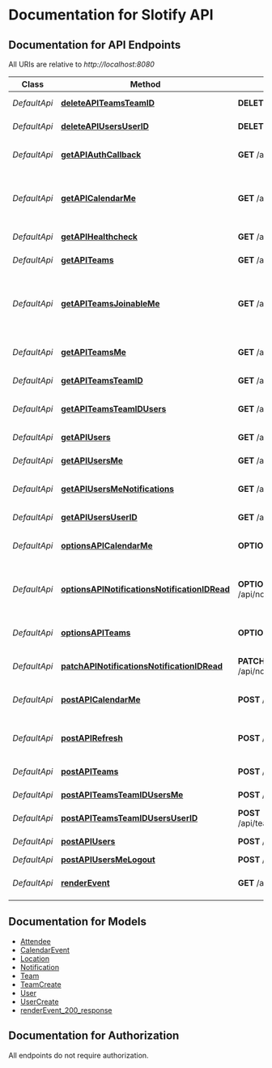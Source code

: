 # Documentation for Slotify API

<a name="documentation-for-api-endpoints"></a>
## Documentation for API Endpoints

All URIs are relative to *http://localhost:8080*

| Class | Method | HTTP request | Description |
|------------ | ------------- | ------------- | -------------|
| *DefaultApi* | [**deleteAPITeamsTeamID**](Apis/DefaultApi.md#deleteapiteamsteamid) | **DELETE** /api/teams/{teamID} | Delete a team by id. |
*DefaultApi* | [**deleteAPIUsersUserID**](Apis/DefaultApi.md#deleteapiusersuserid) | **DELETE** /api/users/{userID} | Delete a user by id. |
*DefaultApi* | [**getAPIAuthCallback**](Apis/DefaultApi.md#getapiauthcallback) | **GET** /api/auth/callback | Auth route for authorisation code flow. |
*DefaultApi* | [**getAPICalendarMe**](Apis/DefaultApi.md#getapicalendarme) | **GET** /api/calendar/me | Get a user's calendar events for a given time range. |
*DefaultApi* | [**getAPIHealthcheck**](Apis/DefaultApi.md#getapihealthcheck) | **GET** /api/healthcheck | Healthcheck route. |
*DefaultApi* | [**getAPITeams**](Apis/DefaultApi.md#getapiteams) | **GET** /api/teams | Get a team by query params. |
*DefaultApi* | [**getAPITeamsJoinableMe**](Apis/DefaultApi.md#getapiteamsjoinableme) | **GET** /api/teams/joinable/me | Get all joinable teams for a user excluding teams they are already a part of. |
*DefaultApi* | [**getAPITeamsMe**](Apis/DefaultApi.md#getapiteamsme) | **GET** /api/teams/me | Get all teams for current user. |
*DefaultApi* | [**getAPITeamsTeamID**](Apis/DefaultApi.md#getapiteamsteamid) | **GET** /api/teams/{teamID} | Get a team by id. |
*DefaultApi* | [**getAPITeamsTeamIDUsers**](Apis/DefaultApi.md#getapiteamsteamidusers) | **GET** /api/teams/{teamID}/users | Get all members of a team. |
*DefaultApi* | [**getAPIUsers**](Apis/DefaultApi.md#getapiusers) | **GET** /api/users | Get users by query params. |
*DefaultApi* | [**getAPIUsersMe**](Apis/DefaultApi.md#getapiusersme) | **GET** /api/users/me | Get current user's details. |
*DefaultApi* | [**getAPIUsersMeNotifications**](Apis/DefaultApi.md#getapiusersmenotifications) | **GET** /api/users/me/notifications | Get user's unread notifications. |
*DefaultApi* | [**getAPIUsersUserID**](Apis/DefaultApi.md#getapiusersuserid) | **GET** /api/users/{userID} | Get a user by id. |
*DefaultApi* | [**optionsAPICalendarMe**](Apis/DefaultApi.md#optionsapicalendarme) | **OPTIONS** /api/calendar/me | CORS preflight for creating an event |
*DefaultApi* | [**optionsAPINotificationsNotificationIDRead**](Apis/DefaultApi.md#optionsapinotificationsnotificationidread) | **OPTIONS** /api/notifications/{notificationID}/read | Satisfy CORS preflight for marking a notification as read. |
*DefaultApi* | [**optionsAPITeams**](Apis/DefaultApi.md#optionsapiteams) | **OPTIONS** /api/teams | Satisfy CORS preflight for creatingteams. |
*DefaultApi* | [**patchAPINotificationsNotificationIDRead**](Apis/DefaultApi.md#patchapinotificationsnotificationidread) | **PATCH** /api/notifications/{notificationID}/read | Mark a notification as being read. |
*DefaultApi* | [**postAPICalendarMe**](Apis/DefaultApi.md#postapicalendarme) | **POST** /api/calendar/me | Create a new calendar event. |
*DefaultApi* | [**postAPIRefresh**](Apis/DefaultApi.md#postapirefresh) | **POST** /api/refresh | Refresh Slotify access token and refresh token. |
*DefaultApi* | [**postAPITeams**](Apis/DefaultApi.md#postapiteams) | **POST** /api/teams | Create a new team. |
*DefaultApi* | [**postAPITeamsTeamIDUsersMe**](Apis/DefaultApi.md#postapiteamsteamidusersme) | **POST** /api/teams/{teamID}/users/me | Add current user to a team. |
*DefaultApi* | [**postAPITeamsTeamIDUsersUserID**](Apis/DefaultApi.md#postapiteamsteamidusersuserid) | **POST** /api/teams/{teamID}/users/{userID} | Add a user to a team. |
*DefaultApi* | [**postAPIUsers**](Apis/DefaultApi.md#postapiusers) | **POST** /api/users | Create a new user. |
*DefaultApi* | [**postAPIUsersMeLogout**](Apis/DefaultApi.md#postapiusersmelogout) | **POST** /api/users/me/logout | Logout user. |
*DefaultApi* | [**renderEvent**](Apis/DefaultApi.md#renderevent) | **GET** /api/events | Subscribe to notifications eventstream. |


<a name="documentation-for-models"></a>
## Documentation for Models

 - [Attendee](./Models/Attendee.md)
 - [CalendarEvent](./Models/CalendarEvent.md)
 - [Location](./Models/Location.md)
 - [Notification](./Models/Notification.md)
 - [Team](./Models/Team.md)
 - [TeamCreate](./Models/TeamCreate.md)
 - [User](./Models/User.md)
 - [UserCreate](./Models/UserCreate.md)
 - [renderEvent_200_response](./Models/renderEvent_200_response.md)


<a name="documentation-for-authorization"></a>
## Documentation for Authorization

All endpoints do not require authorization.
